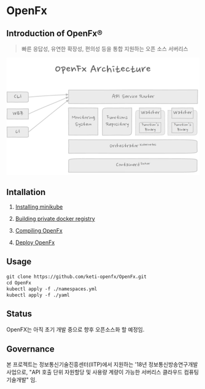 # OpenFx

## Introduction of OpenFx&reg;

> 빠른 응답성, 유연한 확장성, 편의성 등을 통합 지원하는 오픈 소스 서버리스 

![Architecture of the OpenFx](/openfx_architecture.png)



## Intallation

1. [Installing minikube](./documents/1.Installing_Minikube.md)

2. [Building private docker registry](./documents/2.Building_Private_Docker_Registry.md)

3. [Compiling OpenFx](./documents/3.Compile_OpenFx.md)

4. [Deploy OpenFx](./documents/4.Deploy_OpenFx.md)



## Usage

```
git clone https://github.com/keti-openfx/OpenFx.git
cd OpenFx
kubectl apply -f ./namespaces.yml
kubectl apply -f ./yaml
```

## Status

OpenFX는 아직 초기 개발 중으로 향후 오픈소스화 할 예정임.

## Governance

본 프로젝트는 정보통신기술진흥센터(IITP)에서 지원하는 '18년 정보통신방송연구개발사업으로, "API 호출 단위 자원할당 및 사용량 계량이 가능한 서버리스 클라우드 컴퓨팅 기술개발" 임.
